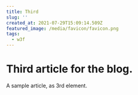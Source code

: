 ```yaml
---
title: Third
slug: ''
created_at: 2021-07-29T15:09:14.509Z
featured_image: /media/favicon/favicon.png
tags:
  - w3f
---
```

# Third article for the blog.

A sample article, as 3rd element.
